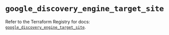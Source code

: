 # `google_discovery_engine_target_site`

Refer to the Terraform Registry for docs: [`google_discovery_engine_target_site`](https://registry.terraform.io/providers/hashicorp/google/6.42.0/docs/resources/discovery_engine_target_site).
